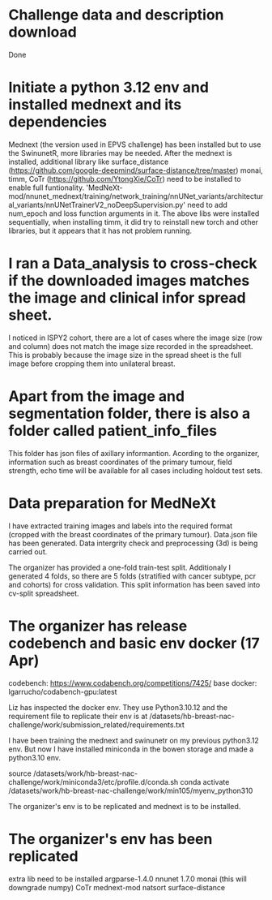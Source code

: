 # Challenge data and description download
Done
# Initiate a python 3.12 env and installed mednext and its dependencies
Mednext (the version used in EPVS challenge) has been installed but to use the SwinunetR, more libraries may be needed.
After the mednext is installed, additional library like surface_distance (https://github.com/google-deepmind/surface-distance/tree/master) monai, timm, CoTr (https://github.com/YtongXie/CoTr) need to be installed to enable full funtionality. 
'MedNeXt-mod/nnunet_mednext/training/network_training/nnUNet_variants/architectural_variants/nnUNetTrainerV2_noDeepSupervision.py' need to add num_epoch and loss function arguments in it.
The above libs were installed sequentially, when installing timm, it did try to reinstall new torch and other libraries, but it appears that it has not problem running.

# I ran a Data_analysis to cross-check if the downloaded images matches the image and clinical infor spread sheet.
I noticed in ISPY2 cohort, there are a lot of cases where the image size (row and column) does not match the image size recorded in the spreadsheet. This is probably because the image size in the spread sheet is the full image before cropping them into unilateral breast.

# Apart from the image and segmentation folder, there is also a folder called patient_info_files
This folder has json files of axillary informantion. Acording to the organizer, information such as breast coordinates of the primary tumour, field strength, echo time will be available for all cases including holdout test sets.

# Data preparation for MedNeXt
I have extracted training images and labels into the required format (cropped with the breast coordinates of the primary tumour). Data.json file has been generated. Data intergrity check and preprocessing (3d) is being carried out.

The organizer has provided a one-fold train-test split. Additionaly I generated 4 folds, so there are 5 folds (stratified with cancer subtype, pcr and cohorts) for cross validation. This split information has been saved into cv-split spreadsheet.

# The organizer has release codebench and basic env docker (17 Apr)
codebench: https://www.codabench.org/competitions/7425/
base docker: lgarrucho/codabench-gpu:latest

Liz has inspected the docker env. They use Python3.10.12 and the requirement file to replicate their env is at /datasets/hb-breast-nac-challenge/work/submission_related/requirements.txt

I have been training the mednext and swinunetr on my previous python3.12 env.
But now I have installed miniconda in the bowen storage and made a python3.10 env.

source /datasets/work/hb-breast-nac-challenge/work/miniconda3/etc/profile.d/conda.sh
conda activate /datasets/work/hb-breast-nac-challenge/work/min105/myenv_python310

The organizer's env is to be replicated and mednext is to be installed.
# The organizer's env has been replicated
extra lib need to be installed
argparse-1.4.0
nnunet 1.7.0
monai (this will downgrade numpy)
CoTr
mednext-mod
natsort
surface-distance

